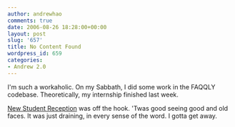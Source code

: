 ```yaml
---
author: andrewhao
comments: true
date: 2006-08-26 18:28:00+00:00
layout: post
slug: '657'
title: No Content Found
wordpress_id: 659
categories:
- Andrew 2.0
---
```


I'm such a workaholic. On my Sabbath, I did some work in the FAQQLY codebase. Theoretically, my internship finished last week.  
  
[New Student Reception](http://www.ocf.berkeley.edu/%7Eccf/events/welcome-week-06) was off the hook. 'Twas good seeing good and old faces. It was just draining, in every sense of the word. I gotta get away.  

